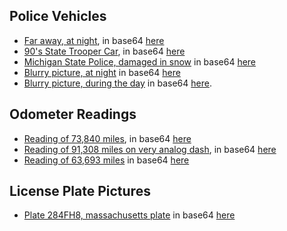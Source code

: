 ## Police Vehicles
- [Far away, at night](https://i.imgur.com/zZTyTlE.jpeg), in base64 [here](./sample1.txt)
- [90's State Trooper Car](https://i.imgur.com/EgA89Lw.jpeg), in base64 [here](./sample2.txt)
- [Michigan State Police, damaged in snow](https://i.imgur.com/1kPJyNK.jpeg) in base64 [here](./sample3.txt)
- [Blurry picture, at night](https://i.imgur.com/PRDTt3Z.jpeg) in base64 [here](./sample8.txt)
- [Blurry picture, during the day](https://i.imgur.com/Os7gIso.jpeg) in base64 [here](./sample9.txt).

## Odometer Readings
- [Reading of 73,840 miles](https://i.imgur.com/Izf73tr.jpeg), in base64 [here](./sample4.txt)
- [Reading of 91,308 miles on very analog dash](https://i.imgur.com/szjCNrF.jpeg), in base64 [here](./sample5.txt)
- [Reading of 63,693 miles](https://i.imgur.com/7Wz5cAa.jpeg) in base64 [here](./sample6.txt)

## License Plate Pictures
- [Plate 284FH8, massachusetts plate](https://i.imgur.com/WHEqkZr.jpeg) in base64 [here](./sample7.txt)
